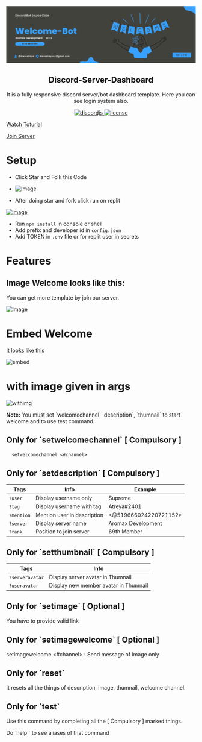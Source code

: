 <div align="center">
  
  
  <img src="welcome bot.png" />

  <h2 align="center">Discord-Server-Dashboard</h2>

  It is a fully responsive discord server/bot dashboard template. Here you can see login system also. 


</div>
<div align=center>

  
  <a href="https://github.com/discordjs">
    <img src="https://img.shields.io/badge/discord.js-v12.5.3-blue.svg?logo=npm" alt="discordjs">
  </a>

  <a href="https://github.com/diwasatreya/Advanced-Command-Handler/blob/main/LICENSE">
    <img src="https://img.shields.io/badge/license-Apache%202-blue" alt="license">
  </a>

</div>

[Watch Toturial](https://youtu.be/wPRRj_y4Ayk)

[Join Server](https://discord.gg/gU7XAxTpX5)

# Setup
- Click Star and Folk this Code
- ![image](https://user-images.githubusercontent.com/74746579/131488961-1768f9ea-edc1-43aa-9fa3-b3c2976aee09.png)

- After doing star and fork click run on replit

[![image](https://camo.githubusercontent.com/807ef293459e367b2769d7b590e00f31e35d6b2e1c7bc4f570e37abbc3650f3c/68747470733a2f2f7265706c2e69742f62616467652f6769746875622f5a65726f446973636f72642f4769766561776179426f74)](https://repl.it/github/diwasatreya/Welcome-Bot)

- Run `npm install` in console or shell
- Add prefix and developer id in `config.json`
- Add TOKEN in `.env` file or for replit user in secrets 

# Features
## Image Welcome looks like this:
You can get more template by join our server.

![Image](https://media.discordapp.net/attachments/855820422960513054/882210623566540890/unknown.png?width=437&height=431)


# Embed Welcome
It looks like this

![embed](https://user-images.githubusercontent.com/74746579/131488177-cacfe559-02fe-4e6e-a8fc-4ce73c4fd81a.png)

# with image given in args

![withimg](https://media.discordapp.net/attachments/882211817378701352/882213001934024734/unknown.png?width=634&height=422)



**Note:** You must set \`welcomechannel\` \`description\`, \`thumnail\` to start welcome and to use test command. 

## Only for \`setwelcomechannel\` [ Compulsory ]
      setwelcomechannel <#channel>

## Only for \`setdescription\` [ Compulsory ]
      
| Tags | Info | Example |
| --- | --- | --- |
| `?user` | Display username only | Supreme |
| `?tag` | Display username with tag | Atreya#2401 |
| `?mention` | Mention user in description | <@519666024220721152> |
| `?server` | Display server name | Aromax Development |
| `?rank` | Position to join server | 69th Member |

## Only for \`setthumbnail\` [ Compulsory ]
| Tags | Info |
| -- | -- |
| `?serveravatar` | Display server avatar in Thumnail |
| `?useravatar` | Display new member avatar in Thumnail |

## Only for \`setimage\` [ Optional ]
You have to provide valid link 

## Only for \`setimagewelcome\` [ Optional ]
setimagewelcome <#channel> : Send message of image only 

## Only for \`reset\` 
It resets all the things of description, image, thumnail, welcome channel.

## Only for \`test\`
Use this command by completing all the [ Compulsory ] marked things.

Do \`help <command>\` to see aliases of that command
